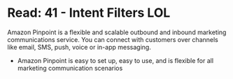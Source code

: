 # Read: 41 - Intent Filters LOL  

Amazon Pinpoint is a flexible and scalable outbound and inbound marketing communications service. You can connect with customers over channels like email, SMS, push,
voice or in-app messaging.  
  
- Amazon Pinpoint is easy to set up, easy to use, and is flexible for all marketing communication scenarios  

  
